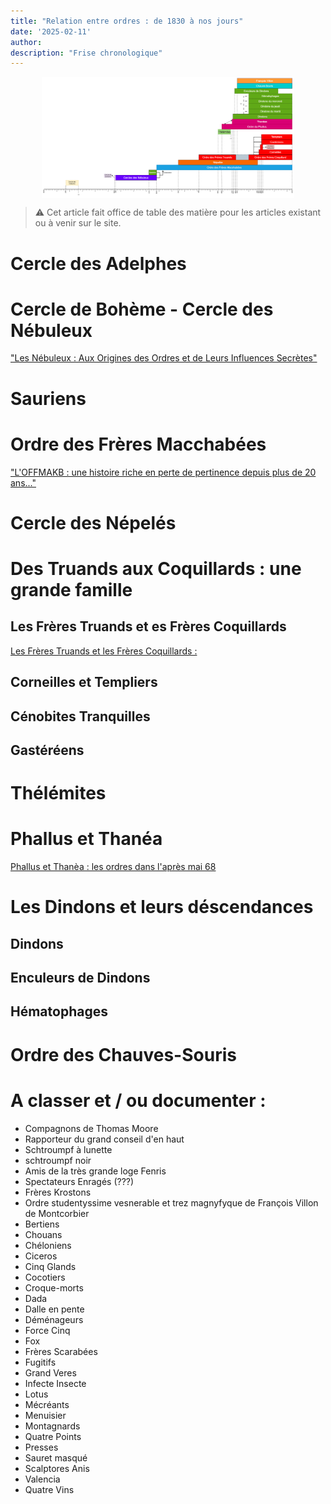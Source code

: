 ```yaml
---
title: "Relation entre ordres : de 1830 à nos jours"
date: '2025-02-11'
author:
description: "Frise chronologique"
---
```


<style>
  img {
    display: block;
    margin-left: auto;
    margin-right: auto;
    max-width: 80%; /* Pour garantir que l'image ne dépasse pas la largeur de l'écran */
  }
</style>

![](frise.png)

> ⚠️ Cet article fait office de table des matière pour les articles existant ou à venir sur le site.

# Cercle des Adelphes

# Cercle de Bohème - Cercle des Nébuleux

["Les Nébuleux : Aux Origines des Ordres et de Leurs Influences Secrètes"](/posts/nébuleux/)

# Sauriens

# Ordre des Frères Macchabées

["L'OFFMAKB : une histoire riche en perte de pertinence depuis plus de 20 ans..."](/posts/OFFMAKB/)

# Cercle des Népelés 

# Des Truands aux Coquillards : une grande famille

## Les Frères Truands et es Frères Coquillards

[Les Frères Truands et les Frères Coquillards : ](/post/truands/)

## Corneilles et Templiers

## Cénobites Tranquilles

## Gastéréens

# Thélémites

# Phallus et Thanéa
[Phallus et Thanèa : les ordres dans l'après mai 68](/post/phallus/)

# Les Dindons et leurs déscendances

## Dindons

## Enculeurs de Dindons

## Hématophages

# Ordre des Chauves-Souris


# A classer et / ou documenter : 

- Compagnons de Thomas Moore
- Rapporteur du grand conseil d'en haut
- Schtroumpf à lunette
- schtroumpf noir
- Amis de la très grande loge Fenris
- Spectateurs Enragés (???)
- Frères Krostons
- Ordre studentyssime vesnerable et trez magnyfyque de François Villon de Montcorbier
- Bertiens
- Chouans
- Chéloniens
- Ciceros
- Cinq Glands
- Cocotiers
- Croque-morts
- Dada
- Dalle en pente
- Déménageurs
- Force Cinq
- Fox
- Frères Scarabées
- Fugitifs
- Grand Veres
- Infecte Insecte
- Lotus
- Mécréants
- Menuisier
- Montagnards
- Quatre Points
- Presses
- Sauret masqué
- Scalptores Anis
- Valencia
- Quatre Vins